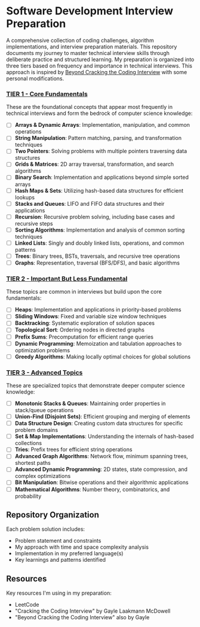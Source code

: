 # Software Development Interview Preparation

A comprehensive collection of coding challenges, algorithm implementations, and interview preparation materials. This repository documents my journey to master technical interview skills through deliberate practice and structured learning. My preparation is organized into three tiers based on frequency and importance in technical interviews. This approach is inspired by [Beyond Cracking the Coding Interview](https://www.beyondctci.com/) with some personal modifications.

### [TIER 1 - Core Fundamentals](./tier-1-core)

These are the foundational concepts that appear most frequently in technical interviews and form the bedrock of computer science knowledge:

- [ ] **Arrays & Dynamic Arrays**: Implementation, manipulation, and common operations
- [ ] **String Manipulation**: Pattern matching, parsing, and transformation techniques
- [ ] **Two Pointers**: Solving problems with multiple pointers traversing data structures
- [ ] **Grids & Matrices**: 2D array traversal, transformation, and search algorithms
- [ ] **Binary Search**: Implementation and applications beyond simple sorted arrays
- [ ] **Hash Maps & Sets**: Utilizing hash-based data structures for efficient lookups
- [ ] **Stacks and Queues**: LIFO and FIFO data structures and their applications
- [ ] **Recursion**: Recursive problem solving, including base cases and recursive steps
- [ ] **Sorting Algorithms**: Implementation and analysis of common sorting techniques
- [ ] **Linked Lists**: Singly and doubly linked lists, operations, and common patterns
- [ ] **Trees**: Binary trees, BSTs, traversals, and recursive tree operations
- [ ] **Graphs**: Representation, traversal (BFS/DFS), and basic algorithms

### [TIER 2 - Important But Less Fundamental](./tier-2-important)

These topics are common in interviews but build upon the core fundamentals:

- [ ] **Heaps**: Implementation and applications in priority-based problems
- [ ] **Sliding Windows**: Fixed and variable size window techniques
- [ ] **Backtracking**: Systematic exploration of solution spaces
- [ ] **Topological Sort**: Ordering nodes in directed graphs
- [ ] **Prefix Sums**: Precomputation for efficient range queries
- [ ] **Dynamic Programming**: Memoization and tabulation approaches to optimization problems
- [ ] **Greedy Algorithms**: Making locally optimal choices for global solutions

### [TIER 3 - Advanced Topics](./tier-3)

These are specialized topics that demonstrate deeper computer science knowledge:

- [ ] **Monotonic Stacks & Queues**: Maintaining order properties in stack/queue operations
- [ ] **Union-Find (Disjoint Sets)**: Efficient grouping and merging of elements
- [ ] **Data Structure Design**: Creating custom data structures for specific problem domains
- [ ] **Set & Map Implementations**: Understanding the internals of hash-based collections
- [ ] **Tries**: Prefix trees for efficient string operations
- [ ] **Advanced Graph Algorithms**: Network flow, minimum spanning trees, shortest paths
- [ ] **Advanced Dynamic Programming**: 2D states, state compression, and complex optimizations
- [ ] **Bit Manipulation**: Bitwise operations and their algorithmic applications
- [ ] **Mathematical Algorithms**: Number theory, combinatorics, and probability

## Repository Organization

Each problem solution includes:

- Problem statement and constraints
- My approach with time and space complexity analysis
- Implementation in my preferred language(s)
- Key learnings and patterns identified

## Resources

Key resources I'm using in my preparation:

- LeetCode
- "Cracking the Coding Interview" by Gayle Laakmann McDowell
- "Beyond Cracking the Coding Interview" also by Gayle
